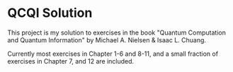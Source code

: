# QCQI Solution

This project is my solution to exercises in the book "Quantum Computation and Quantum Information" by Michael A. Nielsen & Isaac L. Chuang.  
  
Currently most exercises in Chapter 1-6 and 8-11, and a small fraction of exercises in Chapter 7, and 12 are included.
